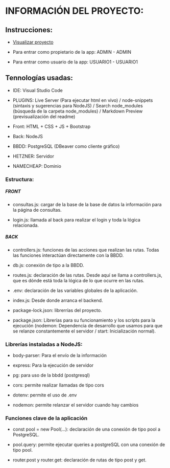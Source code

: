 # INFORMACIÓN DEL PROYECTO:

## Instrucciones:

 - [Visualizar proyecto](https://google.com)

 - Para entrar como propietario de la app: ADMIN - ADMIN

 - Para entrar como usuario de la app: USUARIO1 - USUARIO1



## Tennologías usadas:

- IDE: Visual Studio Code

- PLUGINS: Live Server (Para ejecutar html en vivo) / node-snippets (sintaxis y sugerencias para NodeJS) / Search node_modules (búsqueda de la carpeta node_modules) /  Markdown Preview (previsualización del readme)
  
- Front: HTML + CSS + JS + Bootstrap
  
- Back: NodeJS
  
- BBDD: PostgreSQL (DBeaver como cliente gráfico)

- HETZNER: Servidor

- NAMECHEAP: Dominio
  



### Estructura:

##### FRONT

- consultas.js: cargar de la base de la base de datos la información para la página de consultas.

- login.js: llamada al back para realizar el login y toda la lógica relacionada.

##### BACK

- controllers.js: funciones de las acciones que realizan las rutas. Todas las funciones interactúan directamente con la BBDD.

- db.js: conexión de tipo a la BBDD.

- routes.js: declaración de las rutas. Desde aquí se llama a controllers.js, que es dónde está toda la lógica de lo que ocurre en las rutas.
  
- .env: declaración de las variables globales de la aplicación.

- index.js: Desde donde arranca el backend.

- package-lock.json: librerrías del proyecto.

- package.json: Librerías para su funcionamiento y los scripts para la ejecución (nodemon: Dependencia de desarrollo que usamos para que se relanze constantemente el servidor / start: Inicialización normal).
  



### Librerías instaladas a NodeJS:

- body-parser: Para el envío de la información
  
- express: Para la ejecución de servidor
  
- pg: para uso de la bbdd (postgresql)
  
- cors: permite realizar llamadas de tipo cors

- dotenv: permite el uso de .env

- nodemon: permite relanzar el servidor cuando hay cambios



### Funciones clave de la aplicación

- const pool = new Pool(...): declaración de una conexión de tipo pool a PostgreSQL.

- pool.query: permite ejecutar queries a postgreSQL con una conexión de tipo pool.

- router.post y router.get: declaración de rutas de tipo post y get.




